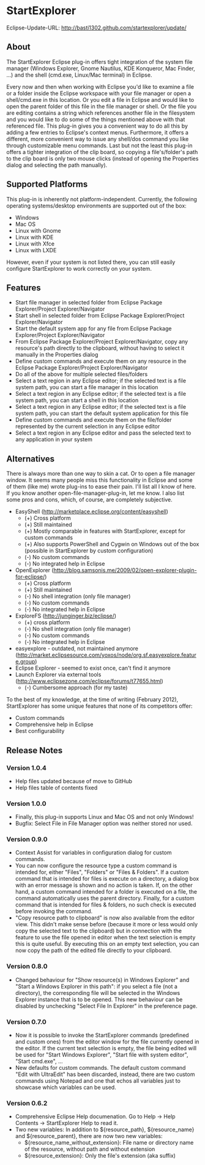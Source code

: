 StartExplorer
=============

Eclipse-Update-URL: http://basti1302.github.com/startexplorer/update/

About
-----

The StartExplorer Eclipse plug-in offers tight integration of the system file manager (Windows Explorer, Gnome Nautilus, KDE Konqueror, Mac Finder, ...) and the shell (cmd.exe, Linux/Mac terminal) in Eclipse.

Every now and then when working with Eclipse you'd like to examine a file or a folder inside the Eclipse workspace with your file manager or open a shell/cmd.exe in this location. Or you edit a file in Eclipse and would like to open the parent folder of this file in the file manager or shell. Or the file you are editing contains a string which references another file in the filesystem and you would like to do some of the things mentioned above with that referenced file. This plug-in gives you a convenient way to do all this by adding a few entries to Eclipse's context menus. Furthermore, it offers a different, more convenient way to issue any shell/dos command you like through customizable menu commands. Last but not the least this plug-in offers a tighter integration of the clip board, so copying a file's/folder's path to the clip board is only two mouse clicks (instead of opening the Properties dialog and selecting the path manually). 

Supported Platforms
-------------------

This plug-in is inherently not platform-independent. Currently, the following operating systems/desktop environments are supported out of the box:

* Windows
* Mac OS
* Linux with Gnome
* Linux with KDE
* Linux with Xfce
* Linux with LXDE

However, even if your system is not listed there, you can still easily configure 
StartExplorer to work correctly on your system.

Features
--------

* Start file manager in selected folder from Eclipse Package Explorer/Project Explorer/Navigator
* Start shell in selected folder from Eclipse Package Explorer/Project Explorer/Navigator
* Start the default system app for any file from Eclipse Package Explorer/Project Explorer/Navigator
* From Eclipse Package Explorer/Project Explorer/Navigator, copy any resource's path directly to the clipboard, without having to select it manually in the Properties dialog
* Define custom commands and execute them on any resource in the Eclipse Package Explorer/Project Explorer/Navigator
* Do all of the above for multiple selected files/folders
* Select a text region in any Eclipse editor; if the selected text is a file system path, you can start a file manager in this location
* Select a text region in any Eclipse editor; if the selected text is a file system path, you can start a shell in this location
* Select a text region in any Eclipse editor; if the selected text is a file system path, you can start the default system application for this file
* Define custom commands and execute them on the file/folder represented by the current selection in any Eclipse editor
* Select a text region in any Eclipse editor and pass the selected text to any application in your system

Alternatives
------------

There is always more than one way to skin a cat. Or to open a file manager window. It seems many people miss this functionality in Eclipse and some of them (like me) wrote plug-ins to ease their pain. I'll list all I know of here. If you know another open-file-manager-plug-in, let me know. I also list some pros and cons, which, of course, are completely subjective.  

* EasyShell (http://marketplace.eclipse.org/content/easyshell)
  * (+) Cross platform
  * (+) Still maintained
  * (+) Mostly comparable in features with StartExplorer, except for custom commands
  * (+) Also supports PowerShell and Cygwin on Windows out of the box (possible in StartExplorer by custom configuration)   
  * (-) No custom commands
  * (-) No integrated help in Eclipse
* OpenExplorer (http://blog.samsonis.me/2009/02/open-explorer-plugin-for-eclipse/)
  * (+) Cross platform
  * (+) Still maintained
  * (-) No shell integration (only file manager)
  * (-) No custom commands
  * (-) No integrated help in Eclipse
* ExploreFS (http://junginger.biz/eclipse/)
  * (+) cross platform 
  * (-) No shell integration (only file manager)
  * (-) No custom commands
  * (-) No integrated help in Eclipse
* easyexplore - outdated, not maintained anymore (http://market.eclipsesource.com/yoxos/node/org.sf.easyexplore.feature.group)
* Eclipse Explorer - seemed to exist once, can't find it anymore
* Launch Explorer via external tools (http://www.eclipsezone.com/eclipse/forums/t77655.html)
  * (-) Cumbersome approach (for my taste)

To the best of my knowledge, at the time of writing (February 2012), StartExplorer has some unique features that none of its competitors offer:

* Custom commands
* Comprehensive help in Eclipse
* Best configurability

Release Notes
-------------

### Version 1.0.4

* Help files updated because of move to GitHub
* Help files table of contents fixed

### Version 1.0.0

* Finally, this plug-in supports Linux and Mac OS and not only Windows!
* Bugfix: Select File in File Manager option was neither stored nor used.

### Version 0.9.0

* Context Assist for variables in configuration dialog for custom commands.
* You can now configure the resource type a custom command is intended for,
  either "Files", "Folders" or "Files & Folders". If a custom command that
  is intended for files is execute on a directory, a dialog box with an error
  message is shown and no action is taken. If, on the other hand, a custom
  command intended for a folder is executed on a file, the command
  automatically uses the parent directory. Finally, for a custom command that
  is intended for files & folders, no such check is executed before invoking
  the command.
* "Copy resource path to clipboard" is now also available from the editor view.
  This didn't make sense before (because it more or less would only copy the
  selected text to the clipboard) but in connection with the feature to use the
  file opened in editor when the text selection is empty this is quite useful.
  By executing this on an empty text selection, you can now copy the path of
  the edited file directly to your clipboard.  

### Version 0.8.0

* Changed behaviour for "Show resource(s) in Windows Explorer" and "Start a
  Windows Explorer in this path": if you select a file (not a directory), the
  corresponding file will be selected in the Windows Explorer instance that is
  to be opened. This new behaviour can be disabled by unchecking "Select File
  In Explorer" in the preference page.  

### Version 0.7.0

* Now it is possible to invoke the StartExplorer commands (predefined and
  custom ones) from the editor window for the file currently opened in the
  editor. If the current text selection is empty, the file being edited will be
  used for "Start Windows Explorer", "Start file with system editor", "Start
  cmd.exe", ...
* New defaults for custom commands. The default custom command "Edit with
  UltraEdit" has been discarded, instead, there are two custom commands using
  Notepad and one that echos all variables just to showcase which variables can
  be used. 

### Version 0.6.2

* Comprehensive Eclipse Help documenation. Go to 
  Help -> Help Contents -> StartExplorer Help
  to read it.
* Two new variables:
  In addition to ${resource_path}, ${resource_name} and ${resource_parent},
  there are now two new variables: 
  - ${resource_name_without_extension}: File name or directory name of the resource,
  without path and without extension
  - ${resource_extension}: Only the file's extension (aka suffix)